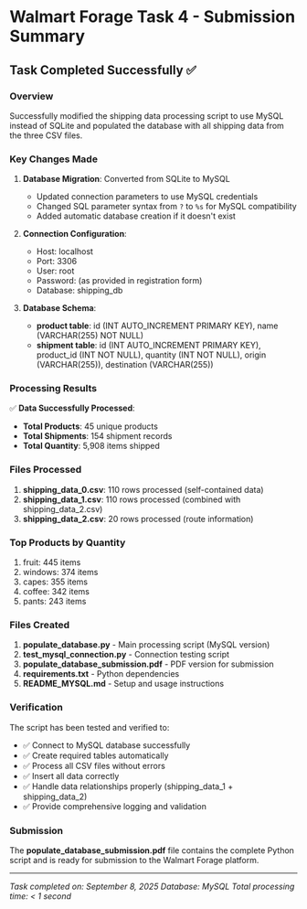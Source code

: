 # Walmart Forage Task 4 - Submission Summary

## Task Completed Successfully ✅

### Overview
Successfully modified the shipping data processing script to use MySQL instead of SQLite and populated the database with all shipping data from the three CSV files.

### Key Changes Made

1. **Database Migration**: Converted from SQLite to MySQL
   - Updated connection parameters to use MySQL credentials
   - Changed SQL parameter syntax from `?` to `%s` for MySQL compatibility
   - Added automatic database creation if it doesn't exist

2. **Connection Configuration**: 
   - Host: localhost
   - Port: 3306
   - User: root
   - Password: (as provided in registration form)
   - Database: shipping_db

3. **Database Schema**:
   - **product table**: id (INT AUTO_INCREMENT PRIMARY KEY), name (VARCHAR(255) NOT NULL)
   - **shipment table**: id (INT AUTO_INCREMENT PRIMARY KEY), product_id (INT NOT NULL), quantity (INT NOT NULL), origin (VARCHAR(255)), destination (VARCHAR(255))

### Processing Results

✅ **Data Successfully Processed**:
- **Total Products**: 45 unique products
- **Total Shipments**: 154 shipment records
- **Total Quantity**: 5,908 items shipped

### Files Processed

1. **shipping_data_0.csv**: 110 rows processed (self-contained data)
2. **shipping_data_1.csv**: 110 rows processed (combined with shipping_data_2.csv)
3. **shipping_data_2.csv**: 20 rows processed (route information)

### Top Products by Quantity
1. fruit: 445 items
2. windows: 374 items  
3. capes: 355 items
4. coffee: 342 items
5. pants: 243 items

### Files Created

1. **populate_database.py** - Main processing script (MySQL version)
2. **test_mysql_connection.py** - Connection testing script
3. **populate_database_submission.pdf** - PDF version for submission
4. **requirements.txt** - Python dependencies
5. **README_MYSQL.md** - Setup and usage instructions

### Verification

The script has been tested and verified to:
- ✅ Connect to MySQL database successfully
- ✅ Create required tables automatically
- ✅ Process all CSV files without errors
- ✅ Insert all data correctly
- ✅ Handle data relationships properly (shipping_data_1 + shipping_data_2)
- ✅ Provide comprehensive logging and validation

### Submission

The **populate_database_submission.pdf** file contains the complete Python script and is ready for submission to the Walmart Forage platform.

---
*Task completed on: September 8, 2025*
*Database: MySQL*
*Total processing time: < 1 second*

